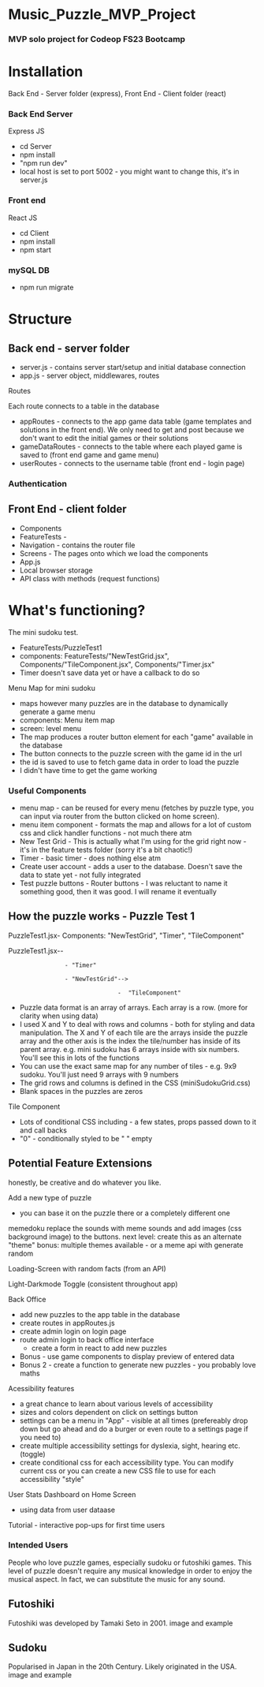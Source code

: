 # Music_Puzzle_MVP_Project
 ### MVP solo project for Codeop FS23 Bootcamp


# Installation 
Back End - Server folder (express), 
Front End - Client folder (react)


### Back End Server
Express JS

- cd Server
- npm install
- "npm run dev"
- local host is set to port 5002 - you might want to change this, it's in server.js

### Front end
React JS
- cd Client 
- npm install
- npm start

### mySQL DB
- npm run migrate 


# Structure

## Back end - server folder
- server.js - contains server start/setup and initial database connection
- app.js - server object, middlewares, routes

Routes 

Each route connects to a table in the database
- appRoutes - connects to the app game data table (game templates and solutions in the front end). We only need to get and post because we don't want to edit the initial games or their solutions
- gameDataRoutes - connects to the table where each played game is saved to (front end game and game menu)
- userRoutes - connects to the username table  (front end - login page)

### Authentication

## Front End - client folder
- Components
- FeatureTests - 
- Navigation - contains the router file
- Screens - The pages onto which we load the components
- App.js 
- Local browser storage
- API class with methods (request functions)


# What's functioning?

The mini sudoku test. 
- FeatureTests/PuzzleTest1
- components: FeatureTests/"NewTestGrid.jsx", Components/"TileComponent.jsx", Components/"Timer.jsx"
- Timer doesn't save data yet or have a callback to do so

Menu Map for mini sudoku
- maps however many puzzles are in the database to dynamically generate a game menu
- components: Menu item map
- screen: level menu
- The map produces a router button element for each "game" available in the database
- The button connects to the puzzle screen with the game id in the url
- the id is saved to use to fetch game data in order to load the puzzle
- I didn't have time to get the game working

### Useful Components
- menu map - can be reused for every menu (fetches by puzzle type, you can input via router from the button clicked on home screen).
- menu item component - formats the map and allows for a lot of custom css and click handler functions - not much there atm 
- New Test Grid - This is actually what I'm using for the grid right now - it's in the feature tests folder (sorry it's a bit chaotic!)
- Timer - basic timer - does nothing else atm
- Create user account - adds a user to the database. Doesn't save the data to state yet - not fully integrated
- Test puzzle buttons - Router buttons - I was reluctant to name it something good, then it was good. I will rename it eventually

## How the puzzle works - Puzzle Test 1
PuzzleTest1.jsx- Components: "NewTestGrid", "Timer", "TileComponent"




PuzzleTest1.jsx--

                    - "Timer"

                    - "NewTestGrid"-->    

                                   -  "TileComponent"

- Puzzle data format is an array of arrays. Each array is a row. (more for clarity when using data)
- I used X and Y to deal with rows and columns - both for styling and data manipulation. The X and Y of each tile are the arrays inside the puzzle array and the other axis is the index the tile/number has inside of its parent array. e.g. mini sudoku has 6 arrays inside with six numbers. You'll see this in lots of the functions
- You can use the exact same map for any number of tiles - e.g. 9x9 sudoku. You'll just need 9 arrays with 9 numbers
- The grid rows and columns is defined in the CSS (miniSudokuGrid.css)
- Blank spaces in the puzzles are zeros


Tile Component
- Lots of conditional CSS including -  a few states, props passed down to it and call backs
- "0" - conditionally styled to be " " empty



## Potential Feature Extensions

honestly, be creative and do whatever you like.

Add a new type of puzzle 
- you can base it on the puzzle there or a completely different one

 memedoku 
 replace the sounds with meme sounds and add images (css background image) to the buttons.
 next level: create this as an alternate "theme"
 bonus: multiple themes available - or a meme api with generate random

 Loading-Screen with random facts (from an API)

 Light-Darkmode Toggle (consistent throughout app)

 Back Office
 - add new puzzles to the app table in the database
 - create routes in appRoutes.js
 - create admin login on login page
 - route admin login to back office interface
    - create a form in react to add new puzzles
- Bonus - use game components to display preview of entered data
- Bonus 2 - create a function to generate new puzzles - you probably love maths 

Acessibility features 
- a great chance to learn about various levels of accessibility
- sizes and colors dependent on click on settings button
- settings can be a menu in "App" - visible at all times (prefereably drop down but go ahead and do a burger or even route to a settings page if you need to)
- create multiple accessibility settings for dyslexia, sight, hearing etc. (toggle)
- create conditional css for each accessibility type. You can modify current css or you can create a new CSS file to use for each accessibility "style"

 User Stats Dashboard on Home Screen 
 - using data from user dataase

 Tutorial - interactive pop-ups for first time users





### Intended Users
People who love puzzle games, especially sudoku or futoshiki games. This level of puzzle doesn't require any musical knowledge in order to enjoy the musical aspect. In fact, we can substitute the music for any sound.


## Futoshiki
Futoshiki was developed by Tamaki Seto in 2001. image and example



## Sudoku
Popularised in Japan in the 20th Century. Likely originated in the USA. 
image and example


